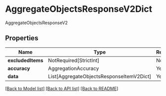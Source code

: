 # AggregateObjectsResponseV2Dict

AggregateObjectsResponseV2

## Properties
| Name | Type | Required | Description |
| ------------ | ------------- | ------------- | ------------- |
**excludedItems** | NotRequired[StrictInt] | No |  |
**accuracy** | AggregationAccuracy | Yes |  |
**data** | List[AggregateObjectsResponseItemV2Dict] | Yes |  |


[[Back to Model list]](../../../README.md#models-v2-link) [[Back to API list]](../../README.md#documentation-for-api-endpoints) [[Back to README]](../../README.md)
